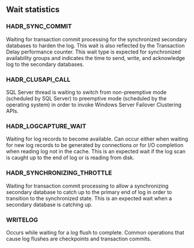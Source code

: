 ## Wait statistics

### HADR_SYNC_COMMIT  

Waiting for transaction commit processing for the synchronized secondary databases to harden the log. This wait is also reflected by the Transaction Delay performance counter. This wait type is expected for synchronized availability groups and indicates the time to send, write, and acknowledge log to the secondary databases. 

### HADR_CLUSAPI_CALL 

SQL Server thread is waiting to switch from non-preemptive mode (scheduled by SQL Server) to preemptive mode (scheduled by the operating system) in order to invoke Windows Server Failover Clustering APIs. 

### HADR_LOGCAPTURE_WAIT 

Waiting for log records to become available. Can occur either when waiting for new log records to be generated by connections or for I/O completion when reading log not in the cache. This is an expected wait if the log scan is caught up to the end of log or is reading from disk. 

### HADR_SYNCHRONIZING_THROTTLE 

Waiting for transaction commit processing to allow a synchronizing secondary database to catch up to the primary end of log in order to transition to the synchronized state. This is an expected wait when a secondary database is catching up. 

### WRITELOG 

Occurs while waiting for a log flush to complete. Common operations that cause log flushes are checkpoints and transaction commits.
